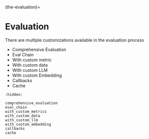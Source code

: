 (the-evaluation)=
# Evaluation

There are multiple customizations available in the evaluation process

- Comprehensive Evaluation
- Eval Chain
- With custom metric
- With custom data
- With custom LLM
- With custom Embedding
- Callbacks
- Cache

```{toctree}
:hidden:

comprehensive_evaluation
eval_chain
with_custom_metrics
with_custom_data
with_custom_llm
with_custom_embedding
callbacks
cache
```